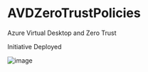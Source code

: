 # AVDZeroTrustPolicies
Azure Virtual Desktop and Zero Trust

Initiative Deployed

![image](https://github.com/mikedzikowski/AVDZeroTrustPolicies/assets/34066455/d1417168-999c-4c21-aed6-e1287fd5b4b6)
